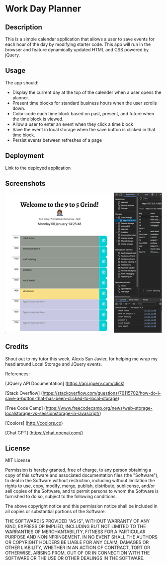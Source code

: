 # Work Day Planner

## Description

This is a simple calendar application that allows a user to save events for each hour of the day by modifying starter code. This app will run in the browser and feature dynamically updated HTML and CSS powered by jQuery.

## Usage

The app should:

* Display the current day at the top of the calender when a user opens the planner.
* Present time blocks for standard business hours when the user scrolls down.
* Color-code each time block based on past, present, and future when the time block is viewed.
* Allow a user to enter an event when they click a time block
* Save the event in local storage when the save button is clicked in that time block.
* Persist events between refreshes of a page
  
## Deployment

Link to the deployed application

## Screenshots

![Landing page](./assets/images/screenshot-workDay.png)

## Credits

Shout out to my tutor this week, Alexis San Javier, for helping me wrap my head around Local Storage and JQuery events.

References:

[JQuery API Documentation]
(https://api.jquery.com/click)

[Stack Overflow]
(https://stackoverflow.com/questions/76115702/how-do-i-save-a-button-that-has-been-clicked-to-local-storage)

[Free Code Camp]
(https://www.freecodecamp.org/news/web-storage-localstorage-vs-sessionstorage-in-javascript/)

[Coolors]
(http://coolors.co)

[Chat GPT]
(https://chat.openai.com/)

## License

MIT License

Permission is hereby granted, free of charge, to any person obtaining a copy
of this software and associated documentation files (the "Software"), to deal
in the Software without restriction, including without limitation the rights
to use, copy, modify, merge, publish, distribute, sublicense, and/or sell
copies of the Software, and to permit persons to whom the Software is
furnished to do so, subject to the following conditions:

The above copyright notice and this permission notice shall be included in all
copies or substantial portions of the Software.

THE SOFTWARE IS PROVIDED "AS IS", WITHOUT WARRANTY OF ANY KIND, EXPRESS OR
IMPLIED, INCLUDING BUT NOT LIMITED TO THE WARRANTIES OF MERCHANTABILITY,
FITNESS FOR A PARTICULAR PURPOSE AND NONINFRINGEMENT. IN NO EVENT SHALL THE
AUTHORS OR COPYRIGHT HOLDERS BE LIABLE FOR ANY CLAIM, DAMAGES OR OTHER
LIABILITY, WHETHER IN AN ACTION OF CONTRACT, TORT OR OTHERWISE, ARISING FROM,
OUT OF OR IN CONNECTION WITH THE SOFTWARE OR THE USE OR OTHER DEALINGS IN THE
SOFTWARE.

